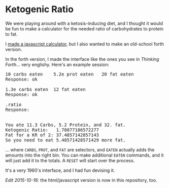 Ketogenic Ratio
===============

We were playing around with a ketosis-inducing diet,
and I thought it would be fun to make a calculator
for the needed ratio of carbohydrates to protein to
fat.

I [made a javascript calculator](http://apps.waywardcode.com/ketogenic/),
but I also wanted to make an old-school forth version.

In the forth version, I made the interface like the ones you
see in _Thinking Forth_... very englishy. Here's an example
session:

<pre><kbd>10 carbs eaten    5.2e prot eaten   20 fat eaten</kbd>
Response: <samp>ok<samp>

<kbd>1.3e carbs eaten  12 fat eaten</kbd>
Response: <samp>ok</samp>

<kbd>.ratio</kbd>
Response: 

<samp>
You ate 11.3 Carbs, 5.2 Protein, and 32. fat.
Ketogenic Ratio:   1.78077186572277
Fat for a KR of 2: 37.4857142857143
So you need to eat 5.48571428571429 more fat.
</samp></pre>

... where `CARBS`, `PROT`, and `FAT` are selectors, 
and `EATEN` actually
adds the amounts into the right bin.  You can make additional
`EATEN` commands, and it will just add it to the 
totals. A `RESET` will start over the process.

It's a very 1960's interface, and I had fun devising it.

_Edit 2015-10-16_: the html/javascript version is now in this repository,
too.
 

